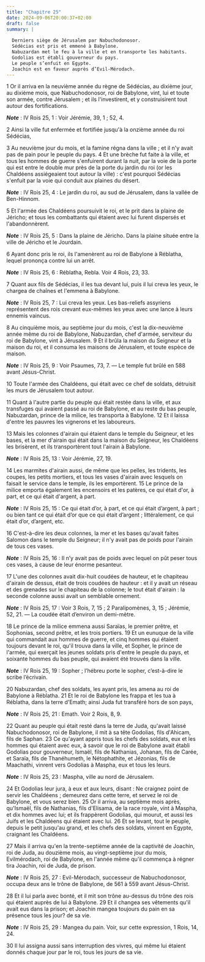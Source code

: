 ```yaml
---
title: "Chapitre 25"
date: 2024-09-06T20:00:37+02:00
draft: false
summary: |
  
  Derniers siège de Jérusalem par Nabuchodonosor.
  Sédécias est pris et emmené à Babylone.
  Nabuzardan met le feu à la ville et en transporte les habitants.
  Godolias est établi gouverneur du pays.
  Le peuple s’enfuit en Egypte.
  Joachin est en faveur auprès d’Evil-Mérodach.
---
```



1 Or il arriva en la neuvième année du règne de Sédécias, au dixième jour, au dixième mois, que Nabuchodonosor, roi de Babylone, vint, lui et toute son armée, contre Jérusalem ; et ils l'investirent, et y construisirent tout autour des fortifications.

***Note*** :  IV Rois 25, 1 : Voir Jérémie, 39, 1 ; 52, 4.


2 Ainsi la ville fut enfermée et fortifiée jusqu'à la onzième année du roi Sédécias,


3 Au neuvième jour du mois, et la famine régna dans la ville ; et il n'y avait pas de pain pour le peuple du pays. 4 Et une brèche fut faite à la ville, et tous les hommes de guerre s'enfuirent durant la nuit, par la voie de la porte qui est entre le double mur près de la porte du jardin du roi (or les Chaldéens assiégeaient tout autour la ville) : c'est pourquoi Sédécias s'enfuit par la voie qui conduit aux plaines du désert.

***Note*** :  IV Rois 25, 4 : Le jardin du roi, au sud de Jérusalem, dans la vallée de Ben-Hinnom.

5 Et l'armée des Chaldéens poursuivit le roi, et le prit dans la plaine de Jéricho; et tous les combattants qui étaient avec lui furent dispersés et l'abandonnèrent.

***Note*** :  IV Rois 25, 5 : Dans la plaine de Jéricho. Dans la plaine située entre la ville de Jéricho et le Jourdain.

6 Ayant donc pris le roi, ils l'amenèrent au roi de Babylone à Réblatha, lequel prononça contre lui un arrêt.

***Note*** :  IV Rois 25, 6 : Réblatha, Rebla. Voir 4 Rois, 23, 33.

7 Quant aux fils de Sédécias, il les tua devant lui, puis il lui creva les yeux, le chargea de chaînes et l'emmena à Babylone.

***Note*** :  IV Rois 25, 7 : Lui creva les yeux. Les bas-reliefs assyriens représentent des rois crevant eux-mêmes les yeux avec une lance à leurs ennemis vaincus.


8 Au cinquième mois, au septième jour du mois, c'est la dix-neuvième année même du roi de Babylone, Nabuzardan, chef d'armée, serviteur du roi de Babylone, vint à Jérusalem. 9 Et il brûla la maison du Seigneur et la maison du roi, et il consuma les maisons de Jérusalem, et toute espèce de maison.

***Note*** :  IV Rois 25, 9 : Voir Psaumes, 73, 7. ― Le temple fut brûlé en 588 avant Jésus-Christ.

10 Toute l'armée des Chaldéens, qui était avec ce chef de soldats, détruisit les murs de Jérusalem tout autour.


11 Quant à l'autre partie du peuple qui était restée dans la ville, et aux transfuges qui avaient passé au roi de Babylone, et au reste du bas peuple, Nabuzardan, prince de la milice, les transporta à Babylone. 12 Et il laissa d'entre les pauvres les vignerons et les laboureurs.


13 Mais les colonnes d'airain qui étaient dans le temple du Seigneur, et les bases, et la mer d'airain qui était dans la maison du Seigneur, les Chaldéens les brisèrent, et ils transportèrent tout l'airain à Babylone.

***Note*** :  IV Rois 25, 13 : Voir Jérémie, 27, 19.

14 Les marmites d'airain aussi, de même que les pelles, les tridents, les coupes, les petits mortiers, et tous les vases d'airain avec lesquels on faisait le service dans le temple, ils les emportèrent. 15 Le prince de la milice emporta également les encensoirs et les patères, ce qui était d'or, à part, et ce qui était d'argent, à part.

***Note*** :  IV Rois 25, 15 : Ce qui était d’or, à part, et ce qui était d’argent, à part ; ou bien tant ce qui était d’or que ce qui était d’argent ; littéralement, ce qui était d’or, d’argent, etc.

16 C'est-à-dire les deux colonnes, la mer et les bases qu'avait faites Salomon dans le temple du Seigneur; il n'y avait pas de poids pour l'airain de tous ces vases.

***Note*** :  IV Rois 25, 16 : Il n’y avait pas de poids avec lequel on pût peser tous ces vases, à cause de leur énorme pesanteur.

17 L'une des colonnes avait dix-huit coudées de hauteur, et le chapiteau d'airain de dessus, était de trois coudées de hauteur : et il y avait un réseau et des grenades sur le chapiteau de la colonne; le tout était d'airain : la seconde colonne aussi avait un semblable ornement.

***Note*** :  IV Rois 25, 17 : Voir 3 Rois, 7, 15 ; 2 Paralipomènes, 3, 15 ; Jérémie, 52, 21. ― La coudée était d’environ un demi-mètre.


18 Le prince de la milice emmena aussi Saraïas, le premier prêtre, et Sophonias, second prêtre, et les trois portiers. 19 Et un eunuque de la ville qui commandait aux hommes de guerre, et cinq hommes qui étaient toujours devant le roi, qu'il trouva dans la ville, et Sopher, le prince de l'armée, qui exerçait les jeunes soldats pris d'entre le peuple du pays, et soixante hommes du bas peuple, qui avaient été trouvés dans la ville.

***Note*** :  IV Rois 25, 19 : Sopher ; l’hébreu porte le sopher, c’est-à-dire le scribe l’écrivain.

20 Nabuzardan, chef des soldats, les ayant pris, les amena au roi de Babylone à Réblatha. 21 Et le roi de Babylone les frappa et les tua à Réblatha, dans la terre d'Emath; ainsi Juda fut transféré hors de son pays,

***Note*** :  IV Rois 25, 21 : Emath. Voir 2 Rois, 8, 9.


22 Quant au peuple qui était resté dans la terre de Juda, qu'avait laissé Nabuchodonosor, roi de Babylone, il mit à sa tête Godolias, fils d'Ahicam, fils de Saphan. 23 Ce qu'ayant appris tous les chefs des soldats, eux et les hommes qui étaient avec eux, à savoir que le roi de Babylone avait établi Godolias pour gouverneur, Ismaël, fils de Nathanias, Johanan, fils de Carée, et Saraïa, fils de Thanéhumeth, le Nétophathite, et Jézonias, fils de Maachathi, vinrent vers Godolias à Maspha, eux et tous les leurs.

***Note*** :  IV Rois 25, 23 : Maspha, ville au nord de Jérusalem.

24 Et Godolias leur jura, à eux et aux leurs, disant : Ne craignez point de servir les Chaldéens ; demeurez dans cette terre, et servez le roi de Babylone, et vous serez bien. 25 Or il arriva, au septième mois après, qu'Ismaël, fils de Nathanias, fils d'Elisama, de la race royale, vint à Maspha, et dix hommes avec lui; et ils frappèrent Godolias, qui mourut, et aussi les Juifs et les Chaldéens qui étaient avec lui. 26 Et se levant, tout le peuple, depuis le petit jusqu'au grand, et les chefs des soldats, vinrent en Egypte, craignant les Chaldéens.


27 Mais il arriva qu'en la trente-septième année de la captivité de Joachin, roi de Juda, au douzième mois, au vingt-septième jour du mois, Evilmérodach, roi de Babylone, en l'année même qu'il commença à régner tira Joachin, roi de Juda, de prison.

***Note*** :  IV Rois 25, 27 : Evil-Mérodach, successeur de Nabuchodonosor, occupa deux ans le trône de Babylone, de 561 à 559 avant Jésus-Christ.

28 Et il lui parla avec bonté, et il mit son trône au-dessus du trône des rois qui étaient auprès de lui à Babylone. 29 Et il changea ses vêtements qu'il avait eus dans la prison; et Joachin mangea toujours du pain en sa présence tous les jour? de sa vie.

***Note*** :  IV Rois 25, 29 : Mangea du pain. Voir, sur cette expression, 1 Rois, 14, 24.

30 Il lui assigna aussi sans interruption des vivres, qui même lui étaient donnés chaque jour par le roi, tous les jours de sa vie.
